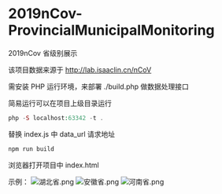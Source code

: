 # 2019nCov-ProvincialMunicipalMonitoring
2019nCov 省级别展示

该项目数据来源于 http://lab.isaaclin.cn/nCoV



需安装 PHP 运行环境，来部署 ./build.php 做数据处理接口

简易运行可以在项目上级目录运行
```php
php -S localhost:63342 -t .
```

替换 index.js 中 data_url 请求地址

```javascript
npm run build
```

浏览器打开项目中 index.html

示例：
![湖北省.png](https://i.loli.net/2020/01/28/Uw5lGByJPEn6FS4.png)
![安徽省.png](https://i.loli.net/2020/01/28/fJ7KT2BRSxWapZg.png)
![河南省.png](https://i.loli.net/2020/01/28/pQ8NvFB7cMu6qA3.png)
